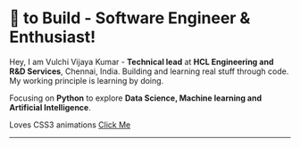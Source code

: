 # :black_heart: to Build - Software Engineer & Enthusiast!

Hey, I am Vulchi Vijaya Kumar - <b>Technical lead</b> at <b>HCL Engineering and R&D Services</b>, Chennai, India. Building and learning real stuff through code. My working principle is learning by doing.

Focusing on <b>Python</b> to explore <b>Data Science, Machine learning and Artificial Intelligence</b>.

Loves CSS3 animations <a href="https://codepen.io/vulchivijay/pens/popular" target="_blank">Click Me</a>

<hr>

<!--
**vulchivijay/vulchivijay** is a ✨ _special_ ✨ repository because its `README.md` (this file) appears on your GitHub profile.


## I work on... :man_technologist:

## On the job... :office:

## I did... :man_student:

## I love... :gift_heart:
### Hi there 👋

Here are some ideas to get you started:

- 🔭 I’m currently working on ...
- 🌱 I’m currently learning ...
- 👯 I’m looking to collaborate on ...
- 🤔 I’m looking for help with ...
- 💬 Ask me about ...
- 📫 How to reach me: ...
- 😄 Pronouns: ...
- ⚡ Fun fact: ...
-->
